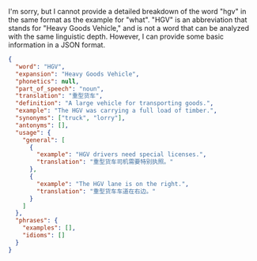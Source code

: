 I'm sorry, but I cannot provide a detailed breakdown of the word "hgv" in the same format as the example for "what". "HGV" is an abbreviation that stands for "Heavy Goods Vehicle," and is not a word that can be analyzed with the same linguistic depth. However, I can provide some basic information in a JSON format.

```json
{
  "word": "HGV",
  "expansion": "Heavy Goods Vehicle",
  "phonetics": null,
  "part_of_speech": "noun",
  "translation": "重型货车",
  "definition": "A large vehicle for transporting goods.",
  "example": "The HGV was carrying a full load of timber.",
  "synonyms": ["truck", "lorry"],
  "antonyms": [],
  "usage": {
    "general": [
      {
        "example": "HGV drivers need special licenses.",
        "translation": "重型货车司机需要特别执照。"
      },
      {
        "example": "The HGV lane is on the right.",
        "translation": "重型货车车道在右边。"
      }
    ]
  },
  "phrases": {
    "examples": [],
    "idioms": []
  }
}
``` 